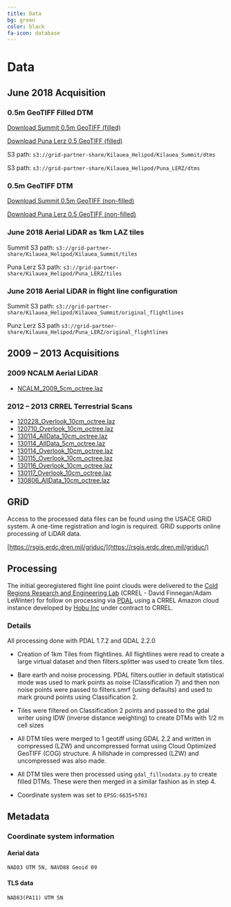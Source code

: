 ```yaml
---
title: Data
bg: green
color: black
fa-icon: database
---
```


# Data

## June 2018 Acquisition

### 0.5m GeoTIFF Filled DTM

[Download Summit 0.5m GeoTIFF (filled)](https://s3.amazonaws.com/grid-partner-share/Kilauea_Helipod/Kilauea_Summit/dtms/kilauea_summit_dtm_filled.tif)

[Download Puna Lerz 0.5 GeoTIFF (filled)](https://s3.amazonaws.com/grid-partner-share/Kilauea_Helipod/Puna_LERZ/dtms/puna_lerz_filled.tif)

S3 path: ``s3://grid-partner-share/Kilauea_Helipod/Kilauea_Summit/dtms``

S3 path: ``s3://grid-partner-share/Kilauea_Helipod/Puna_LERZ/dtms``


### 0.5m GeoTIFF DTM

[Download Summit 0.5m GeoTIFF (non-filled)](https://s3.amazonaws.com/grid-partner-share/Kilauea_Helipod/Kilauea_Summit/dtms/kilauea_summit_dtm.tif)

[Download Puna Lerz 0.5 GeoTIFF (non-filled)](https://s3.amazonaws.com/grid-partner-share/Kilauea_Helipod/Puna_LERZ/dtms/puna_lerz.tif)


### June 2018 Aerial LiDAR as 1km LAZ tiles

Summit S3 path: ``s3://grid-partner-share/Kilauea_Helipod/Kilauea_Summit/tiles``

Puna Lerz S3 path: ``s3://grid-partner-share/Kilauea_Helipod/Puna_LERZ/tiles``

### June 2018 Aerial LiDAR in flight line configuration

Summit S3 path: ``s3://grid-partner-share/Kilauea_Helipod/Kilauea_Summit/original_flightlines``

Punz Lerz S3 path ``s3://grid-partner-share/Kilauea_Helipod/Puna_LERZ/original_flightlines``

## 2009 – 2013 Acquisitions

### 2009 NCALM Aerial LiDAR

* [NCALM_2009_5cm_octree.laz](https://s3.amazonaws.com/grid-partner-share/Kilauea_TLS_LAZ/NCALM_2009_5cm_octree.laz)

### 2012 – 2013 CRREL Terrestrial Scans

* [120228_Overlook_10cm_octree.laz](https://s3.amazonaws.com/grid-partner-share/Kilauea_TLS_LAZ/120228_Overlook_10cm_octree.laz)
* [120710_Overlook_10cm_octree.laz](https://s3.amazonaws.com/grid-partner-share/Kilauea_TLS_LAZ/120710_Overlook_10cm_octree.laz)
* [130114_AllData_10cm_octree.laz](https://s3.amazonaws.com/grid-partner-share/Kilauea_TLS_LAZ/130114_AllData_10cm_octree.laz)
* [130114_AllData_5cm_octree.laz](https://s3.amazonaws.com/grid-partner-share/Kilauea_TLS_LAZ/130114_AllData_5cm_octree.laz)
* [130114_Overlook_10cm_octree.laz](https://s3.amazonaws.com/grid-partner-share/Kilauea_TLS_LAZ/130114_Overlook_10cm_octree.laz)
* [130115_Overlook_10cm_octree.laz](https://s3.amazonaws.com/grid-partner-share/Kilauea_TLS_LAZ/130115_Overlook_10cm_octree.laz)
* [130116_Overlook_10cm_octree.laz](https://s3.amazonaws.com/grid-partner-share/Kilauea_TLS_LAZ/130116_Overlook_10cm_octree.laz)
* [130117_Overlook_10cm_octree.laz](https://s3.amazonaws.com/grid-partner-share/Kilauea_TLS_LAZ/130117_Overlook_10cm_octree.laz)
* [130806_AllData_10cm_octree.laz](https://s3.amazonaws.com/grid-partner-share/Kilauea_TLS_LAZ/130806_AllData_10cm_octree.laz)

## GRiD

Access to the processed data files can be found using the USACE GRiD system. A
one-time registration and login is required. GRiD supports online processing of LiDAR
data.

[https://rsgis.erdc.dren.mil/griduc/](https://rsgis.erdc.dren.mil/griduc/)

## Processing

The initial georegistered flight line point clouds were delivered to the [Cold Regions Research and
Engineering Lab](https://www.erdc.usace.army.mil/Locations/CRREL/Research.aspx)
(CRREL - David Finnegan/Adam LeWinter) for follow on processing via [PDAL](https://pdal.io) using
a CRREL Amazon cloud instance developed by [Hobu
Inc](https://hobu.co) under contract to CRREL.

### Details


All processing done with PDAL 1.7.2 and GDAL 2.2.0


* Creation of 1km Tiles from flightlines. All flightlines were read to create a large virtual dataset and then filters.splitter was used to create 1km tiles.


* Bare earth and noise processing. PDAL filters.outlier in default statistical mode was used to mark points as noise (Classification 7) and then non noise points were passed to filters.smrf (using defaults) and used to mark ground points using Classification 2.


* Tiles were filtered on Classification 2 points and passed to the gdal writer using IDW (inverse distance weighting) to create DTMs with 1/2 m cell sizes


* All DTM tiles were merged to 1 geotiff using GDAL 2.2 and written in compressed (LZW) and uncompressed format using Cloud Optimized GeoTIFF (COG) structure. A hillshade in compressed (LZW) and uncompressed was also made.


* All DTM tiles were then processed using ``gdal_fillnodata.py`` to create
  filled DTMs. These were then merged in a similar fashion as in step 4.

* Coordinate system was set to `EPSG:6635+5703`


## Metadata

### Coordinate system information


#### Aerial data

``NAD83 UTM 5N, NAVD88 Geoid 09``

#### TLS data

``NAD83(PA11) UTM 5N``

